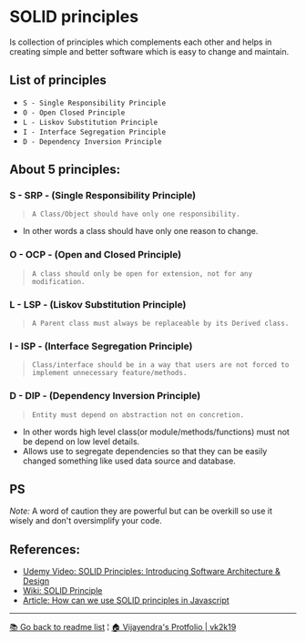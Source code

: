 # SOLID principles

Is collection of principles which complements each other and helps in creating simple and better software which is easy to change and maintain.

## List of principles
- `S - Single Responsibility Principle`
- `O - Open Closed Principle`
- `L - Liskov Substitution Principle`
- `I - Interface Segregation Principle`
- `D - Dependency Inversion Principle`


## About 5 principles:
### S - SRP - (Single Responsibility Principle)
> `A Class/Object should have only one responsibility.`
- In other words a class should have only one reason to change.

### O - OCP - (Open and Closed Principle)
> `A class should only be open for extension, not for any modification.`

### L - LSP - (Liskov Substitution Principle)
> `A Parent class must always be replaceable by its Derived class.`


### I - ISP - (Interface Segregation Principle)
> `Class/interface should be in a way that users are not forced to implement unnecessary feature/methods.`


### D - DIP - (Dependency Inversion Principle)
> `Entity must depend on abstraction not on concretion.` 
- In other words high level class(or module/methods/functions) must not be depend on low level details.
- Allows use to segregate dependencies so that they can be easily changed something like used data source and database. 



## PS
*Note:* A word of caution they are powerful but can be overkill so use it wisely and don't oversimplify your code.


## References:
- [Udemy Video: SOLID Principles: Introducing Software Architecture & Design](https://www.udemy.com/course/solid-principles-object-oriented-design-architecture)
- [Wiki: SOLID Principle](https://en.wikipedia.org/wiki/SOLID)
- [Article: How can we use SOLID principles in Javascript](https://hackernoon.com/who-said-solid-is-applicable-only-in-oo-languages-heres-how-you-can-do-it-in-javascript-yyyo3590)

***

[&#128218; Go back to readme list](../) ¦ [&#x1F3E0; Vijayendra's Protfolio &#124; vk2k19](/) 
